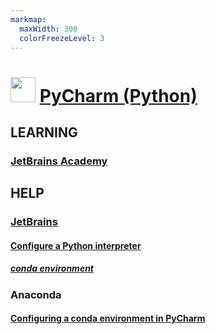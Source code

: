 ```yaml
---
markmap:
  maxWidth: 300
  colorFreezeLevel: 3
---
```

# <img src='https://danysoft.com/wp-content/uploads/2020/04/PyCharm_256.png' style='height:40px;width:auto'> [PyCharm (Python)](https://www.jetbrains.com/pycharm/)

## LEARNING

### [JetBrains Academy](https://www.jetbrains.com/academy/)

## HELP

### [JetBrains](https://www.jetbrains.com/help/pycharm/getting-started.html)
#### [Configure a Python interpreter](https://www.jetbrains.com/help/pycharm/configuring-python-interpreter.html)
##### [conda environment](https://www.jetbrains.com/help/pycharm/conda-support-creating-conda-virtual-environment.html)

### Anaconda
#### [Configuring a conda environment in PyCharm](https://docs.anaconda.com/free/working-with-conda/ide-tutorials/pycharm)
